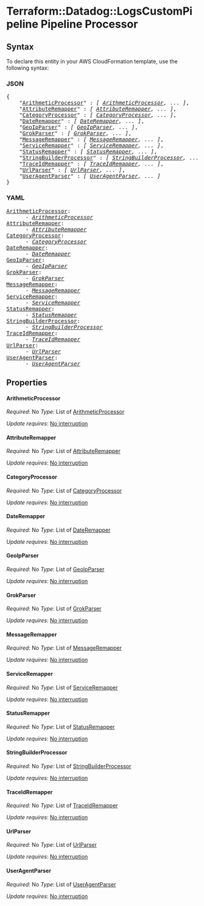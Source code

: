 # Terraform::Datadog::LogsCustomPipeline Pipeline Processor

## Syntax

To declare this entity in your AWS CloudFormation template, use the following syntax:

### JSON

<pre>
{
    "<a href="#arithmeticprocessor" title="ArithmeticProcessor">ArithmeticProcessor</a>" : <i>[ <a href="pipeline-processor-arithmeticprocessor.md">ArithmeticProcessor</a>, ... ]</i>,
    "<a href="#attributeremapper" title="AttributeRemapper">AttributeRemapper</a>" : <i>[ <a href="pipeline-processor-attributeremapper.md">AttributeRemapper</a>, ... ]</i>,
    "<a href="#categoryprocessor" title="CategoryProcessor">CategoryProcessor</a>" : <i>[ <a href="pipeline-processor-categoryprocessor.md">CategoryProcessor</a>, ... ]</i>,
    "<a href="#dateremapper" title="DateRemapper">DateRemapper</a>" : <i>[ <a href="pipeline-processor-dateremapper.md">DateRemapper</a>, ... ]</i>,
    "<a href="#geoipparser" title="GeoIpParser">GeoIpParser</a>" : <i>[ <a href="pipeline-processor-geoipparser.md">GeoIpParser</a>, ... ]</i>,
    "<a href="#grokparser" title="GrokParser">GrokParser</a>" : <i>[ <a href="pipeline-processor-grokparser.md">GrokParser</a>, ... ]</i>,
    "<a href="#messageremapper" title="MessageRemapper">MessageRemapper</a>" : <i>[ <a href="pipeline-processor-messageremapper.md">MessageRemapper</a>, ... ]</i>,
    "<a href="#serviceremapper" title="ServiceRemapper">ServiceRemapper</a>" : <i>[ <a href="pipeline-processor-serviceremapper.md">ServiceRemapper</a>, ... ]</i>,
    "<a href="#statusremapper" title="StatusRemapper">StatusRemapper</a>" : <i>[ <a href="pipeline-processor-statusremapper.md">StatusRemapper</a>, ... ]</i>,
    "<a href="#stringbuilderprocessor" title="StringBuilderProcessor">StringBuilderProcessor</a>" : <i>[ <a href="pipeline-processor-stringbuilderprocessor.md">StringBuilderProcessor</a>, ... ]</i>,
    "<a href="#traceidremapper" title="TraceIdRemapper">TraceIdRemapper</a>" : <i>[ <a href="pipeline-processor-traceidremapper.md">TraceIdRemapper</a>, ... ]</i>,
    "<a href="#urlparser" title="UrlParser">UrlParser</a>" : <i>[ <a href="pipeline-processor-urlparser.md">UrlParser</a>, ... ]</i>,
    "<a href="#useragentparser" title="UserAgentParser">UserAgentParser</a>" : <i>[ <a href="pipeline-processor-useragentparser.md">UserAgentParser</a>, ... ]</i>
}
</pre>

### YAML

<pre>
<a href="#arithmeticprocessor" title="ArithmeticProcessor">ArithmeticProcessor</a>: <i>
      - <a href="pipeline-processor-arithmeticprocessor.md">ArithmeticProcessor</a></i>
<a href="#attributeremapper" title="AttributeRemapper">AttributeRemapper</a>: <i>
      - <a href="pipeline-processor-attributeremapper.md">AttributeRemapper</a></i>
<a href="#categoryprocessor" title="CategoryProcessor">CategoryProcessor</a>: <i>
      - <a href="pipeline-processor-categoryprocessor.md">CategoryProcessor</a></i>
<a href="#dateremapper" title="DateRemapper">DateRemapper</a>: <i>
      - <a href="pipeline-processor-dateremapper.md">DateRemapper</a></i>
<a href="#geoipparser" title="GeoIpParser">GeoIpParser</a>: <i>
      - <a href="pipeline-processor-geoipparser.md">GeoIpParser</a></i>
<a href="#grokparser" title="GrokParser">GrokParser</a>: <i>
      - <a href="pipeline-processor-grokparser.md">GrokParser</a></i>
<a href="#messageremapper" title="MessageRemapper">MessageRemapper</a>: <i>
      - <a href="pipeline-processor-messageremapper.md">MessageRemapper</a></i>
<a href="#serviceremapper" title="ServiceRemapper">ServiceRemapper</a>: <i>
      - <a href="pipeline-processor-serviceremapper.md">ServiceRemapper</a></i>
<a href="#statusremapper" title="StatusRemapper">StatusRemapper</a>: <i>
      - <a href="pipeline-processor-statusremapper.md">StatusRemapper</a></i>
<a href="#stringbuilderprocessor" title="StringBuilderProcessor">StringBuilderProcessor</a>: <i>
      - <a href="pipeline-processor-stringbuilderprocessor.md">StringBuilderProcessor</a></i>
<a href="#traceidremapper" title="TraceIdRemapper">TraceIdRemapper</a>: <i>
      - <a href="pipeline-processor-traceidremapper.md">TraceIdRemapper</a></i>
<a href="#urlparser" title="UrlParser">UrlParser</a>: <i>
      - <a href="pipeline-processor-urlparser.md">UrlParser</a></i>
<a href="#useragentparser" title="UserAgentParser">UserAgentParser</a>: <i>
      - <a href="pipeline-processor-useragentparser.md">UserAgentParser</a></i>
</pre>

## Properties

#### ArithmeticProcessor

_Required_: No
_Type_: List of <a href="pipeline-processor-arithmeticprocessor.md">ArithmeticProcessor</a>

_Update requires_: [No interruption](https://docs.aws.amazon.com/AWSCloudFormation/latest/UserGuide/using-cfn-updating-stacks-update-behaviors.html#update-no-interrupt)

#### AttributeRemapper

_Required_: No
_Type_: List of <a href="pipeline-processor-attributeremapper.md">AttributeRemapper</a>

_Update requires_: [No interruption](https://docs.aws.amazon.com/AWSCloudFormation/latest/UserGuide/using-cfn-updating-stacks-update-behaviors.html#update-no-interrupt)

#### CategoryProcessor

_Required_: No
_Type_: List of <a href="pipeline-processor-categoryprocessor.md">CategoryProcessor</a>

_Update requires_: [No interruption](https://docs.aws.amazon.com/AWSCloudFormation/latest/UserGuide/using-cfn-updating-stacks-update-behaviors.html#update-no-interrupt)

#### DateRemapper

_Required_: No
_Type_: List of <a href="pipeline-processor-dateremapper.md">DateRemapper</a>

_Update requires_: [No interruption](https://docs.aws.amazon.com/AWSCloudFormation/latest/UserGuide/using-cfn-updating-stacks-update-behaviors.html#update-no-interrupt)

#### GeoIpParser

_Required_: No
_Type_: List of <a href="pipeline-processor-geoipparser.md">GeoIpParser</a>

_Update requires_: [No interruption](https://docs.aws.amazon.com/AWSCloudFormation/latest/UserGuide/using-cfn-updating-stacks-update-behaviors.html#update-no-interrupt)

#### GrokParser

_Required_: No
_Type_: List of <a href="pipeline-processor-grokparser.md">GrokParser</a>

_Update requires_: [No interruption](https://docs.aws.amazon.com/AWSCloudFormation/latest/UserGuide/using-cfn-updating-stacks-update-behaviors.html#update-no-interrupt)

#### MessageRemapper

_Required_: No
_Type_: List of <a href="pipeline-processor-messageremapper.md">MessageRemapper</a>

_Update requires_: [No interruption](https://docs.aws.amazon.com/AWSCloudFormation/latest/UserGuide/using-cfn-updating-stacks-update-behaviors.html#update-no-interrupt)

#### ServiceRemapper

_Required_: No
_Type_: List of <a href="pipeline-processor-serviceremapper.md">ServiceRemapper</a>

_Update requires_: [No interruption](https://docs.aws.amazon.com/AWSCloudFormation/latest/UserGuide/using-cfn-updating-stacks-update-behaviors.html#update-no-interrupt)

#### StatusRemapper

_Required_: No
_Type_: List of <a href="pipeline-processor-statusremapper.md">StatusRemapper</a>

_Update requires_: [No interruption](https://docs.aws.amazon.com/AWSCloudFormation/latest/UserGuide/using-cfn-updating-stacks-update-behaviors.html#update-no-interrupt)

#### StringBuilderProcessor

_Required_: No
_Type_: List of <a href="pipeline-processor-stringbuilderprocessor.md">StringBuilderProcessor</a>

_Update requires_: [No interruption](https://docs.aws.amazon.com/AWSCloudFormation/latest/UserGuide/using-cfn-updating-stacks-update-behaviors.html#update-no-interrupt)

#### TraceIdRemapper

_Required_: No
_Type_: List of <a href="pipeline-processor-traceidremapper.md">TraceIdRemapper</a>

_Update requires_: [No interruption](https://docs.aws.amazon.com/AWSCloudFormation/latest/UserGuide/using-cfn-updating-stacks-update-behaviors.html#update-no-interrupt)

#### UrlParser

_Required_: No
_Type_: List of <a href="pipeline-processor-urlparser.md">UrlParser</a>

_Update requires_: [No interruption](https://docs.aws.amazon.com/AWSCloudFormation/latest/UserGuide/using-cfn-updating-stacks-update-behaviors.html#update-no-interrupt)

#### UserAgentParser

_Required_: No
_Type_: List of <a href="pipeline-processor-useragentparser.md">UserAgentParser</a>

_Update requires_: [No interruption](https://docs.aws.amazon.com/AWSCloudFormation/latest/UserGuide/using-cfn-updating-stacks-update-behaviors.html#update-no-interrupt)

